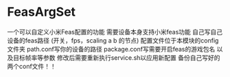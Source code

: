 # FeasArgSet
一个可以自定义小米Feas配置的功能
需要设备本身支持小米feas功能
自己写自己设备的feas路径
(开关，fps，scaling a b 的节点)
配置文件位于本模块的config文件夹
path.conf写你的设备的路径
package.conf写需要开启feas的游戏包名
以及目标帧率等参数
修改后需要重新执行service.sh以应用新配置
备份自己写好的两个conf文件！！

